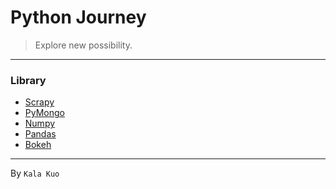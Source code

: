 # Python Journey

> Explore new possibility.

---

### Library
- [Scrapy](http://doc.scrapy.org/en/latest/intro/overview.html)
- [PyMongo](https://api.mongodb.org/python/current/)
- [Numpy](http://www.numpy.org/)
- [Pandas](http://pandas.pydata.org/)
- [Bokeh](http://bokeh.pydata.org/en/latest/)

---

By `Kala Kuo`

